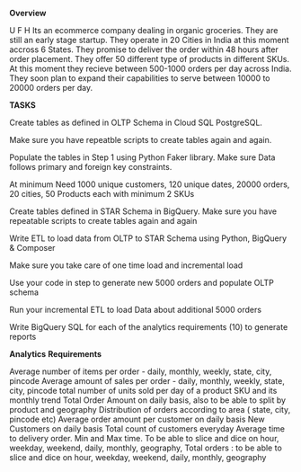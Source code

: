 **Overview**

U F H
Its an ecommerce company dealing in organic groceries.
They are still an early stage startup. They operate in 20 Cities in India at this moment accross 6 States. They promise to deliver the order within 48 hours after order placement. They offer 50 different type of products in different SKUs.
At this moment they recieve between 500-1000 orders per day across India. 
They soon plan to expand their capabilities to serve between 10000 to 20000 orders per day.




**TASKS**

Create tables as defined in  OLTP Schema in Cloud SQL PostgreSQL.

Make sure you have repeatble scripts to create tables again and again.

Populate the tables in Step 1 using Python Faker library. Make sure Data follows primary and foreign key constraints.

At minimum Need 1000 unique customers, 120 unique dates, 20000 orders, 20 cities, 50 Products each with minimum 2 SKUs

Create tables defined in STAR Schema in BigQuery. Make sure you have repeatable scripts to create tables again and again

Write ETL to load data from OLTP to STAR Schema using Python, BigQuery & Composer

Make sure you take care of one time load and incremental load

Use your code in step to generate new 5000 orders and populate OLTP schema

Run your incremental ETL to load Data about additional 5000 orders

Write BigQuery SQL for each of the analytics requirements (10) to generate reports


**Analytics** **Requirements**

Average number of items per order - daily, monthly, weekly, state, city, pincode
Average amount of sales per order -  daily, monthly, weekly, state, city, pincode
total number of units sold per day of a product SKU and its monthly trend
Total Order Amount on daily basis, also to be able to split by product and geography
Distribution of orders according to area ( state, city, pincode etc)
Average order amount per customer on daily basis
New Customers on daily basis
Total count of customers everyday
Average time to delivery order. Min and Max time. To be able to slice and dice on hour, weekday, weekend, daily, monthly, geography, 
Total orders : to be able to slice and dice on hour, weekday, weekend, daily, monthly, geography


